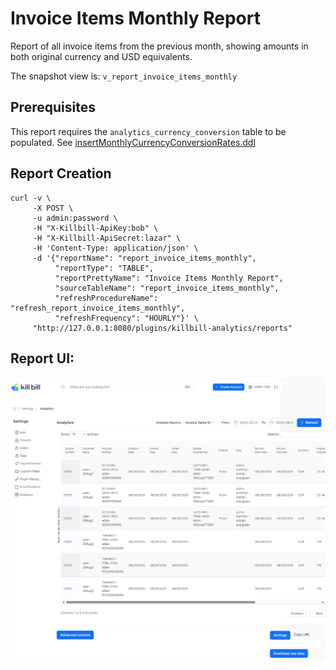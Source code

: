 # Invoice Items Monthly Report

Report of all invoice items from the previous month, showing amounts in both original currency and USD equivalents.

The snapshot view is: `v_report_invoice_items_monthly`

## Prerequisites

This report requires the `analytics_currency_conversion` table to be populated. See [insertMonthlyCurrencyConversionRates.ddl](../utils/insertMonthlyCurrencyConversionRates.ddl)

## Report Creation

```
curl -v \
     -X POST \
     -u admin:password \
     -H "X-Killbill-ApiKey:bob" \
     -H "X-Killbill-ApiSecret:lazar" \
     -H 'Content-Type: application/json' \
     -d '{"reportName": "report_invoice_items_monthly",
          "reportType": "TABLE",
          "reportPrettyName": "Invoice Items Monthly Report",
          "sourceTableName": "report_invoice_items_monthly",
          "refreshProcedureName": "refresh_report_invoice_items_monthly",
          "refreshFrequency": "HOURLY"}' \
     "http://127.0.0.1:8080/plugins/killbill-analytics/reports"
```

## Report UI:

![invoice-items-monthly.png](invoice-items-monthly.png)
